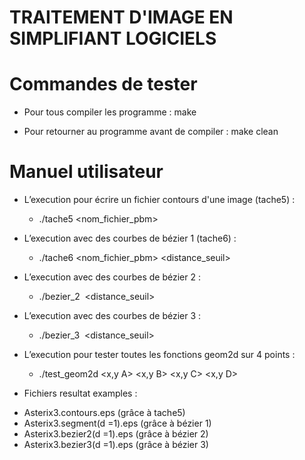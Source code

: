 # TRAITEMENT D'IMAGE EN SIMPLIFIANT LOGICIELS
#	Commandes de tester

- Pour tous compiler les programme : make

- Pour retourner au programme avant de compiler : make clean

#	Manuel utilisateur 


- L’execution pour écrire un fichier contours d'une image (tache5) : 
     + ./tache5 <nom_fichier_pbm>
     
- L’execution avec des courbes de bézier 1 (tache6) :
     + ./tache6 <nom_fichier_pbm> <distance_seuil>
	     
- L’execution avec des courbes de bézier 2 :
	+ ./bezier_2 <image> <distance_seuil>
	
- L’execution avec des courbes de bézier 3 :
	+ ./bezier_3 <image> <distance_seuil>
	
- L’execution pour tester toutes les fonctions geom2d sur 4 points :
	+ ./test_geom2d <x,y A> <x,y B> <x,y C> <x,y D>


- Fichiers resultat examples :
 + Asterix3.contours.eps 	(grâce à tache5)		
 + Asterix3.segment(d =1).eps	(grâce à bézier 1)
 + Asterix3.bezier2(d =1).eps	(grâce à bézier 2)
 + Asterix3.bezier3(d =1).eps	(grâce à bézier 3)

